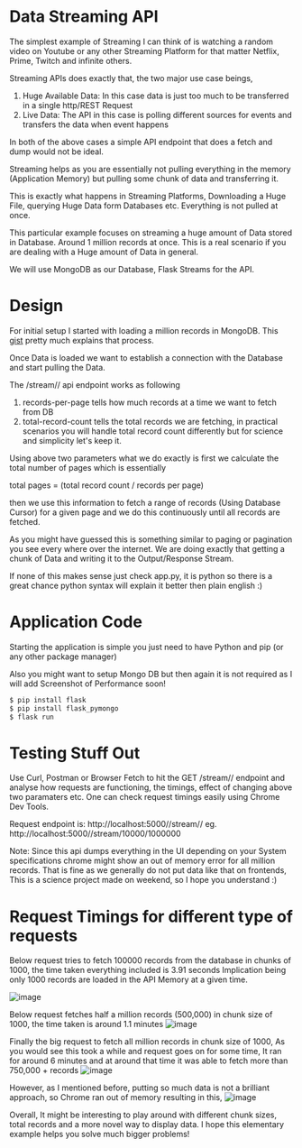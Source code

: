 # Data Streaming API

The simplest example of Streaming I can think of is watching a random video on Youtube or any other Streaming 
Platform for that matter Netflix, Prime, Twitch and infinite others. 

Streaming APIs does exactly that, the two major use case beings,
1. Huge Available Data: In this case data is just too much to be transferred in a single http/REST Request
2. Live Data: The API in this case is polling different sources for events and transfers the data when event happens

In both of the above cases a simple API endpoint that does a fetch and dump would not be ideal. 

Streaming helps as you are essentially not pulling everything in the memory (Application Memory) but pulling some
chunk of data and transferring it. 

This is exactly what happens in Streaming Platforms, Downloading a Huge File, querying Huge Data form Databases etc.
Everything is not pulled at once.

This particular example focuses on streaming  a huge amount of Data stored in Database. 
Around 1 million records at once. This is a real scenario if you are dealing with a Huge amount of Data in general.

We will use MongoDB as our Database, Flask Streams for the API.

# Design

For initial setup I started with loading a million records in MongoDB. This [gist] pretty much explains that process.

Once Data is loaded we want to establish a connection with the Database and start pulling the Data.

The /stream/<records-per-page>/<total-record-count> api endpoint works as following

1. records-per-page tells how much records at a time we want to fetch from DB
2. total-record-count tells the total records we are fetching, in practical scenarios you will handle total record count
   differently but for science and simplicity let's keep it. 
   
Using above two parameters what we do exactly is first we calculate the total number of pages which is essentially

total pages = (total record count / records per page)

then we use this information to fetch a range of records (Using Database Cursor) for a given page and we do this 
continuously until all records are fetched.

As you might have guessed this is something similar to paging or pagination you see every where over the internet.
We are doing exactly that getting a chunk of Data and writing it to the Output/Response Stream.

If none of this makes sense just check app.py, it is python so there is a great chance python syntax will explain it 
better then plain english :)


# Application Code

Starting the application is simple you just need to have Python and pip (or any other package manager)

Also you might want to setup Mongo DB but then again it is not required as I will add Screenshot of Performance soon!

```sh
$ pip install flask
$ pip install flask_pymongo
$ flask run
```

# Testing Stuff Out

Use Curl, Postman or Browser Fetch to hit the GET /stream/<records-per-page>/<total-record-count> endpoint 
and analyse how requests are functioning, the timings, effect of changing above two paramaters etc. One can
check request timings easily using Chrome Dev Tools.

Request endpoint is: http://localhost:5000//stream/<records-per-page>/<total-record-count>
eg. http://localhost:5000//stream/10000/1000000

Note: Since this api dumps everything in the UI depending on your System specifications chrome might show an out of 
      memory error for all million records. That is fine as we generally do not put data like that on frontends, This
      is a science project made on weekend, so I hope you understand :)

# Request Timings for different type of requests
   
Below request tries to fetch 100000 records from the database in chunks of 1000, the time taken everything included is 3.91 seconds
Implication being only 1000 records are loaded in the API Memory at a given time.

![image](https://user-images.githubusercontent.com/38208071/156127938-b81b94cf-b594-4643-a236-91c6f4b19170.png)

Below request fetches half a million records (500,000) in chunk size of 1000, the time taken is around 1.1 minutes 
![image](https://user-images.githubusercontent.com/38208071/156128895-6b088dd1-e6fa-4c4f-98a0-19c6f5058864.png)
   
Finally the big request to fetch all million records in chunk size of 1000, As you would see this took a while and request goes on for some time, 
It ran for around 6 minutes and at around that time it was able to fetch more than 750,000 + records 
![image](https://user-images.githubusercontent.com/38208071/156132005-928871a9-fdfd-4a69-99c4-0b1890ccf780.png)
   
However, as I mentioned before, putting so much data is not a brilliant approach, so Chrome ran out of memory resulting in this,
![image](https://user-images.githubusercontent.com/38208071/156132653-57a09a2f-0cff-4ec3-aa53-8d58a5737559.png)
   
Overall, It might be interesting to play around with different chunk sizes, total records and a more novel way to display data. 
I hope this elementary example helps you solve much bigger problems!
 
[gist]: <https://gist.github.com/RajatSvN/d9ecb196dcf0207e3a400c01b65e8bb1>

